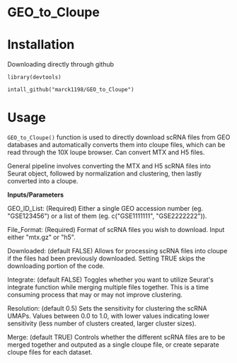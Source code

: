 # GEO_to_Cloupe

# Installation

Downloading directly through github

```
library(devtools)

intall_github("marck1198/GEO_to_Cloupe")
```



# Usage

`GEO_to_Cloupe()` function is used to directly download scRNA files from GEO databases and automatically converts them into cloupe files, which can be read through the 10X loupe browser. Can convert MTX and H5 files.

General pipeline involves converting the MTX and H5 scRNA files into Seurat object, followed by normalization and clustering, then lastly converted into a cloupe.

**Inputs/Parameters**

GEO_ID_List: (Required) Either a single GEO accession number (eg. "GSE123456") or a list of them (eg. c("GSE1111111", "GSE2222222")).

File_Format: (Required) Format of scRNA files you wish to download. Input either "mtx.gz" or "h5".

Downloaded: (default FALSE) Allows for processing scRNA files into cloupe if the files had been previously downloaded. Setting TRUE skips the downloading portion of the code.

Integrate: (default FALSE) Toggles whether you want to utilize Seurat's integrate function while merging multiple files together. This is a time consuming process that may or may not improve clustering.

Resolution: (default 0.5) Sets the sensitivity for clustering the scRNA UMAPs. Values between 0.0 to 1.0, with lower values indicating lower sensitivity (less number of clusters created, larger cluster sizes).

Merge: (default TRUE) Controls whether the different scRNA files are to be merged together and outputed as a single cloupe file, or create separate cloupe files for each dataset.
